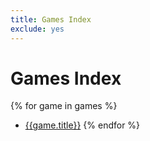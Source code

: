 ```yaml
---
title: Games Index
exclude: yes
---
```


# Games Index

{% for game in games %}
- [{{game.title}}]({{game.url}})
{% endfor %}

